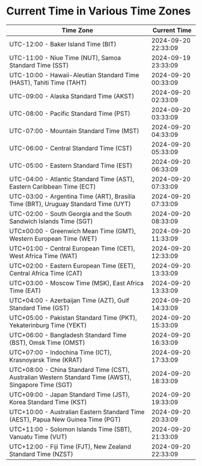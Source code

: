 # Current Time in Various Time Zones

| Time Zone | Current Time |
|-----------|--------------|
| UTC-12:00 - Baker Island Time (BIT) | 2024-09-20 22:33:09 |
| UTC-11:00 - Niue Time (NUT), Samoa Standard Time (SST) | 2024-09-19 23:33:09 |
| UTC-10:00 - Hawaii-Aleutian Standard Time (HAST), Tahiti Time (TAHT) | 2024-09-20 00:33:09 |
| UTC-09:00 - Alaska Standard Time (AKST) | 2024-09-20 02:33:09 |
| UTC-08:00 - Pacific Standard Time (PST) | 2024-09-20 03:33:09 |
| UTC-07:00 - Mountain Standard Time (MST) | 2024-09-20 04:33:09 |
| UTC-06:00 - Central Standard Time (CST) | 2024-09-20 05:33:09 |
| UTC-05:00 - Eastern Standard Time (EST) | 2024-09-20 06:33:09 |
| UTC-04:00 - Atlantic Standard Time (AST), Eastern Caribbean Time (ECT) | 2024-09-20 07:33:09 |
| UTC-03:00 - Argentina Time (ART), Brasília Time (BRT), Uruguay Standard Time (UYT) | 2024-09-20 07:33:09 |
| UTC-02:00 - South Georgia and the South Sandwich Islands Time (SGT) | 2024-09-20 08:33:09 |
| UTC±00:00 - Greenwich Mean Time (GMT), Western European Time (WET) | 2024-09-20 11:33:09 |
| UTC+01:00 - Central European Time (CET), West Africa Time (WAT) | 2024-09-20 12:33:09 |
| UTC+02:00 - Eastern European Time (EET), Central Africa Time (CAT) | 2024-09-20 13:33:09 |
| UTC+03:00 - Moscow Time (MSK), East Africa Time (EAT) | 2024-09-20 13:33:09 |
| UTC+04:00 - Azerbaijan Time (AZT), Gulf Standard Time (GST) | 2024-09-20 14:33:09 |
| UTC+05:00 - Pakistan Standard Time (PKT), Yekaterinburg Time (YEKT) | 2024-09-20 15:33:09 |
| UTC+06:00 - Bangladesh Standard Time (BST), Omsk Time (OMST) | 2024-09-20 16:33:09 |
| UTC+07:00 - Indochina Time (ICT), Krasnoyarsk Time (KRAT) | 2024-09-20 17:33:09 |
| UTC+08:00 - China Standard Time (CST), Australian Western Standard Time (AWST), Singapore Time (SGT) | 2024-09-20 18:33:09 |
| UTC+09:00 - Japan Standard Time (JST), Korea Standard Time (KST) | 2024-09-20 19:33:09 |
| UTC+10:00 - Australian Eastern Standard Time (AEST), Papua New Guinea Time (PGT) | 2024-09-20 20:33:09 |
| UTC+11:00 - Solomon Islands Time (SBT), Vanuatu Time (VUT) | 2024-09-20 21:33:09 |
| UTC+12:00 - Fiji Time (FJT), New Zealand Standard Time (NZST) | 2024-09-20 22:33:09 |
